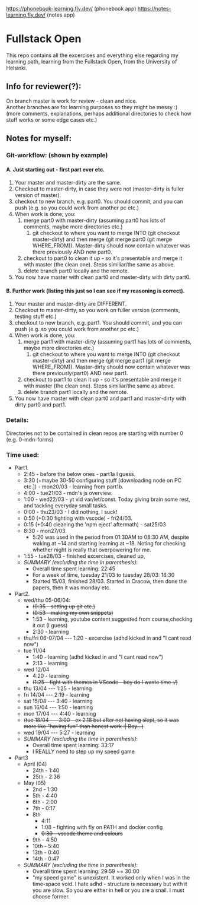 https://phonebook-learning.fly.dev/ (phonebook app)
https://notes-learning.fly.dev/ (notes app)

# Fullstack Open 
This repo contains all the excercises and everything else regarding my learning path, learning from the Fullstack Open, from the University of Helsinki.


## Info for reviewer(?):
On branch master is work for review - clean and nice.<br>
Another branches are for learning purposes so they might be messy :) (more comments, explanations, perhaps additional directories to check how stuff works or some edge cases etc.)


## Notes for myself:
### **Git-workflow: (shown by example)**
#### **A. Just  starting out - first part ever etc.**
1. Your master and master-dirty are the same. 
2. Checkout to master-dirty, in case they were not (master-dirty is fuller version of master).
3. checkout to new branch, e.g. part0. You should commit, and you can push (e.g. so you could work from another pc etc.)
4. When work is done, you:
    1. merge part0 with master-dirty (assuming part0 has lots of comments, maybe more directories etc.)
        1. git checkout to where you want to merge INTO (git checkout master-dirty) and then merge (git merge part0 (git merge WHERE_FROM)). Master-dirty should now contain whatever was there previously AND new part0.
    2. checkout to part0 to clean it up - so it's presentable and merge it with master (the clean one). Steps similiar/the same as above.
    3. delete branch part0 locally and the remote.
5. You now have master with clean part0 and master-dirty with dirty part0.

#### **B. Further work (listing this just so I can see if my reasoning is correct).**
1. Your master and master-dirty are DIFFERENT.
2. Checkout to master-dirty, so you work on fuller version (comments, testing stuff etc.)
3. checkout to new branch, e.g. part1. You should commit, and you can push (e.g. so you could work from another pc etc.)
4. When work is done, you:
    1. merge part1 with master-dirty (assuming part1 has lots of comments, maybe more directories etc.)
        1. git checkout to where you want to merge INTO (git checkout master-dirty) and then merge (git merge part1 (git merge WHERE_FROM)). Master-dirty should now contain whatever was there previously(part0) AND new part1.
    2.  checkout to part1 to clean it up - so it's presentable and merge it with master (the clean one). Steps similiar/the same as above.
    3. delete branch part1 locally and the remote.
5. You now have master with clean part0 and part1 and master-dirty with dirty part0 and part1.

### **Details:**
Directories not to be contained in clean repos are starting with number 0 (e.g. 0-mdn-forms)

### **Time used:**
* Part1. 
    * 2:45 - before the below ones - part1a I guess.
    * 3:30 (+maybe 30-50 configuring stuff [downloading node on PC etc.]) - mon20/03 - learning from part1b.
    * 4:00 - tue21/03 - mdn's js overview.
    * 1:00 - wed22/03 - yt vid var/let/const. Today giving brain some rest, and tackling everyday small tasks.
    * 0:00 - thu23/03 - I did nothing, I suck!
    * 0:50 (+0:30 fighting with vscode) - fri24/03.
    * 0:15 (+0:40 cleaning the 'npm eject' aftermath) - sat25/03 <br> 
    * 8:30 - mon27/03.
        * 5:20 was used in the period from 01:30AM to 08:30 AM, despite waking at ~14 and starting learning at ~18. Noting for checking whether night is really that overpowering for me.
    * 1:55 - tue28/03 - finished excercises, cleaned up,
    * *SUMMARY (excluding the time in parenthesis)*:
        * Overall time spent learning: 22:45
        * For a week of time, tuesday 21/03 to tuesday 28/03: 16:30<br>
        * Started 15/03, finished 28/03. Started in Cracow, then done the papers, then it was monday etc.
* Part2.
    * wed/thu 05-06/04:
        * ~~(0:35 - setting up git etc.)~~ 
        * ~~(0:53 - making my own snippets)~~
        * 1:53 - learning, youtube content suggested from course,checking it out (I guess)
        * 2:30 - learning
    * thu/fri 06-07/04 --- 1:20 - excercise (adhd kicked in and "I cant read now")
    * tue 11/04
        * 1:40 - learning (adhd kicked in and "I cant read now")
        * 2:13 - learning
    * wed 12/04
        * 4:20 - learning
        * ~~(1:25 - fight with themes in VScode - boy do I waste time :/)~~ 
    * thu 13/04 --- 1:25 - learning
    * fri 14/04 --- 2:19 - learning
    * sat 15/04 --- 3:40 - learning
    * sun 16/04 --- 1:50 - learning
    * mon 17/04 --- 4:40 - learning
    * ~~(tue 18/04 --- 3:00 - ex 2.18 but after not having slept, so it was more like "having fun" than honest work :| Boy...)~~ 
    * wed 19/04 --- 5:27 - learning
     * *SUMMARY (excluding the time in parenthesis)*:
        * Overall time spent learning: 33:17
        * I REALLY need to step up my speed game
* Part3
    * April (04)
        * 24th - 1:40
        * 25th - 2:36
    * May (05) 
        * 2nd - 1:30 
        * 5th - 4:40
        * 6th - 2:00
        * 7th - 0:17
        * 8th 
            * 4:11
            * 1:08 - fighting with fly on PATH and docker config
            * ~~0:30 - vscode theme and colours~~
        * 9th - 4:50
        * 10th - 5:40
        * 13th - 0:40
        * 14th - 0:47
     * *SUMMARY (excluding the time in parenthesis)*:
        * Overall time spent learning: 29:59 ~= 30:00
        * "my speed game" is unexistent. It worked only when I was in the time-space void. I hate adhd - structure is necessary but with it you are slow. So you are either in hell or you are a snail. I must choose former.